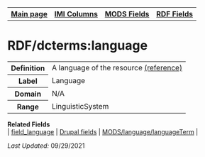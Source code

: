 <!DOCTYPE html>
<html>

<body>
<table style="width:100%">
  <tr>
    <th><a href="index.md">Main page</a></th>
	<th><a href="IMI.md">IMI Columns</a></th>
    <th><a href="MODS.md">MODS Fields</a></th>
    <th><a href="RDF.md">RDF Fields</a></th>
  </tr>
</table>
<h1>RDF/dcterms:language</h1>
<table>
<tr>
	<th>Definition</th>
	<td> A language of the resource <a href="https://www.dublincore.org/specifications/dublin-core/dcmi-terms/#http://purl.org/dc/terms/language">(reference)</a></td>
</tr>
<tr>
	<th>Label</th>
	<td>Language</td>
</tr>
<tr>
	<th>Domain</th>
	<td>N/A</td>
</tr>
<tr>
	<th>Range</th>
	<td>LinguisticSystem</td>
</tr>
</table>
	<dl>
		<dt><b>Related Fields</b></dt>
			| <a href="field_language.md">field_language</a> | 
			<a href="DrupalFields.md#language">Drupal fields</a> | 
			<a href="mods.language.languageTerm.md">MODS/language/languageTerm</a> |
		</dl>
<p><i>Last Updated: </i>09/29/2021</p>
</body>
</html>

